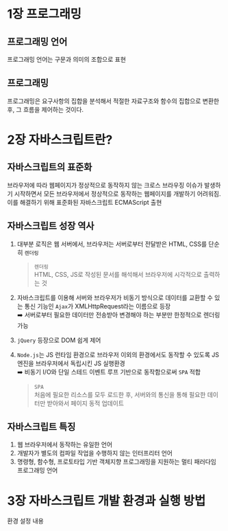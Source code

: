 # 1장 프로그래밍

## 프로그래밍 언어

프로그래밍 언어는 구문과 의미의 조합으로 표현

## 프로그래밍

프로그래밍은 요구사항의 집합을 분석해서 적절한 자료구조와 함수의 집합으로 변환한 후, 그 흐름을 제어하는 것이다.

# 2장 자바스크립트란?

## 자바스크립트의 표준화

브라우저에 따라 웹페이지가 정상적으로 동작하지 않는 크로스 브라우징 이슈가 발생하기 시작하면서 모든 브라우저에서 정상적으로 동작하는 웹페이지를 개발하기 어려워짐. 이를 해결하기 위해 표준화된 자바스크립트 ECMAScript 출현

## 자바스크립트 성장 역사

1. 대부분 로직은 웹 서버에서, 브라우저는 서버로부터 전달받은 HTML, CSS를 단순히 `렌더링`

    > `렌더링`<br/>
    HTML, CSS, JS로 작성된 문서를 해석해서 브라우저에 시각적으로 출력하는 것

2. 자바스크립트를 이용해 서버와 브라우저가 비동기 방식으로 데이터를 교환할 수 있는 통신 기능인 `Ajax`가 XMLHttpRequest라는 이름으로 등장<br/>
➡️ 서버로부터 필요한 데이터만 전송받아 변경해야 하는 부분만 한정적으로 렌더링 가능

3. `jQuery` 등장으로 DOM 쉽게 제어

4. `Node.js`는 JS 런타임 환경으로 브라우저 이외의 환경에서도 동작할 수 있도록 JS 엔진을 브라우저에서 독립시킨 JS 실행환경<br/>
➡️ 비동기 I/O와 단일 스테드 이벤트 루프 기반으로 동작함으로써 `SPA` 적합

    > `SPA`<br/>
    처음에 필요한 리소스를 모두 로드한 후, 서버와의 통신을 통해 필요한 데이터만 받아와서 페이지 동적 업데이트

## 자바스크립트 특징

1. 웹 브라우저에서 동작하는 유일한 언어
2. 개발자가 별도의 컴파일 작업을 수행하지 않는 인터프리터 언어
3. 명령형, 함수형, 프로토타입 기반 객체지향 프로그래밍을 지원하는 멀티 패러다임 프로그래밍 언어

# 3장 자바스크립트 개발 환경과 실행 방법 

환경 설정 내용